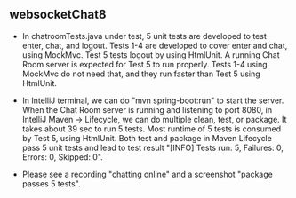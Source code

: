 ## websocketChat8

* In chatroomTests.java under test, 5 unit tests are developed to test enter, chat, and logout. Tests 1-4 are developed to cover enter and chat, using MockMvc. Test 5 tests logout by using HtmlUnit. A running Chat Room server is expected for Test 5 to run properly. Tests 1-4 using MockMvc do not need that, and they run faster than Test 5 using HtmlUnit.

* In IntelliJ terminal, we can do "mvn spring-boot:run" to start the server. When the Chat Room server is running and listening to port 8080, in IntelliJ Maven -> Lifecycle, we can do multiple clean, test, or package. It takes about 39 sec to run 5 tests. Most runtime of 5 tests is consumed by Test 5, using HtmlUnit. Both test and package in Maven Lifecycle pass 5 unit tests and lead to test result "[INFO] Tests run: 5, Failures: 0, Errors: 0, Skipped: 0".

* Please see a recording "chatting online" and a screenshot "package passes 5 tests".
